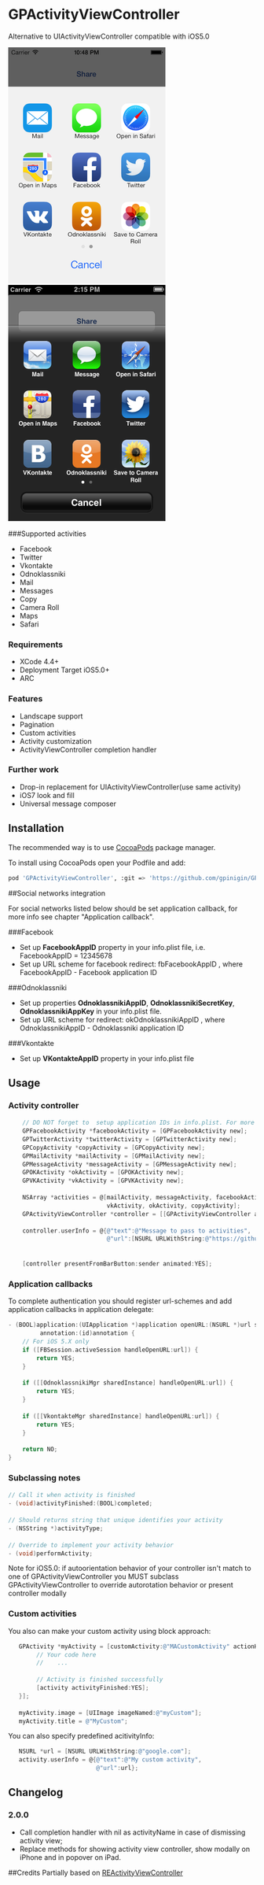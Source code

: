 GPActivityViewController
========================

Alternative to UIActivityViewController compatible with iOS5.0

![iOS7 and later](images/Activities-iOS7.png)
![iOS6 and prior](images/Activities.png)


###Supported activities
* Facebook
* Twitter
* Vkontakte
* Odnoklassniki
* Mail
* Messages
* Copy
* Camera Roll
* Maps
* Safari


### Requirements
* XCode 4.4+
* Deployment Target iOS5.0+
* ARC
 

### Features
* Landscape support
* Pagination
* Custom activities
* Activity customization
* ActivityViewController completion handler

### Further work
* Drop-in replacement for UIActivityViewController(use same activity)
* iOS7 look and fill
* Universal message composer
 
## Installation
The recommended way is to use [CocoaPods](http://cocoapods.org/) package manager.

To install using CocoaPods open your Podfile and add:
``` bash
pod 'GPActivityViewController', :git => 'https://github.com/gpinigin/GPActivityViewController.git'
```


##Social networks integration

For social networks listed below should be set application callback, for more info see chapter "Application callback".

###Facebook

* Set up **FacebookAppID** property in your info.plist file, i.e.  FacebookAppID = 12345678
* Set up URL scheme for facebook redirect: fbFacebookAppID , where FacebookAppID - Facebook application ID

###Odnoklassniki

* Set up properties **OdnoklassnikiAppID**, **OdnoklassnikiSecretKey**, **OdnoklassnikiAppKey** in your info.plist file.
* Set up URL scheme for redirect: okOdnoklassnikiAppID , where OdnoklassnikiAppID - Odnoklassniki application ID

###Vkontakte

* Set up **VKontakteAppID** property in your info.plist file

## Usage
### Activity controller
``` objective-c
    // DO NOT forget to  setup application IDs in info.plist. For more info see README.md
    GPFacebookActivity *facebookActivity = [GPFacebookActivity new];
    GPTwitterActivity *twitterActivity = [GPTwitterActivity new];
    GPCopyActivity *copyActivity = [GPCopyActivity new];
    GPMailActivity *mailActivity = [GPMailActivity new];
    GPMessageActivity *messageActivity = [GPMessageActivity new];
    GPOKActivity *okActivity = [GPOKActivity new];
    GPVKActivity *vkActivity = [GPVKActivity new];
    
    NSArray *activities = @[mailActivity, messageActivity, facebookActivity, twitterActivity,
                            vkActivity, okActivity, copyActivity];
    GPActivityViewController *controller = [[GPActivityViewController alloc] initWithactivities:activities];

    controller.userInfo = @{@"text":@"Message to pass to activities",
                            @"url":[NSURL URLWithString:@"https://github.com/gpinigin"]};
    
    
    [controller presentFromBarButton:sender animated:YES];
```

### Application callbacks

To complete authentication you should register url-schemes and add application callbacks in application delegate:

``` objective-c
- (BOOL)application:(UIApplication *)application openURL:(NSURL *)url sourceApplication:(NSString *)sourceApplication
         annotation:(id)annotation {
    // For iOS 5.X only
    if ([FBSession.activeSession handleOpenURL:url]) {
        return YES;
    }

    if ([[OdnoklassnikiMgr sharedInstance] handleOpenURL:url]) {
        return YES;
    }

    if ([[VkontakteMgr sharedInstance] handleOpenURL:url]) {
        return YES;
    }

    return NO;
}
```

### Subclassing notes
``` objective-c
// Call it when activity is finished
- (void)activityFinished:(BOOL)completed;

// Should returns string that unique identifies your activity
- (NSString *)activityType;

// Override to implement your activity behavior
- (void)performActivity;
```

Note for iOS5.0: if autoorientation behavior of your controller isn't match to one of GPActivityViewController you MUST subclass GPActivityViewController to override autorotation behavior or present controller modally

### Custom activities
You also can make your custom activity using block approach:
``` objective-c
   GPActivity *myActivity = [customActivity:@"MACustomActivity" actionHandler:^(GPActivity *activity, NSDictionary *userInfo) {
        // Your code here
        //    ...
        
        // Activity is finished successfully
        [activity activityFinished:YES];
   }];
   
   myActivity.image = [UIImage imageNamed:@"myCustom"];
   myActivity.title = @"MyCustom";
```

You can also specify predefined acitivityInfo:
``` objective-c
   NSURL *url = [NSURL URLWithString:@"google.com"];
   activity.userInfo = @{@"text":@"My custom activity",
                         @"url":url};
```

## Changelog

### 2.0.0

- Call completion handler with nil as activityName in case of dismissing activity view;
- Replace methods for showing activity view controller, show modally on iPhone and in popover on iPad.

##Credits
Partially based on [REActivityViewController](https://github.com/romaonthego/REActivityViewController)
